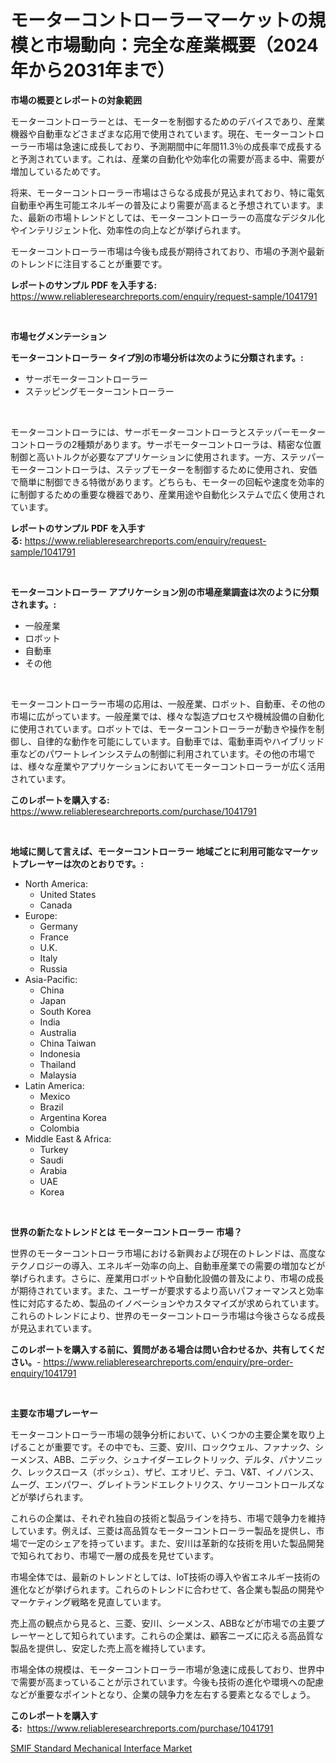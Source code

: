 <p><h1>モーターコントローラーマーケットの規模と市場動向：完全な産業概要（2024年から2031年まで）</h1></p><p><strong>市場の概要とレポートの対象範囲</strong></p>
<p><p>モーターコントローラーとは、モーターを制御するためのデバイスであり、産業機器や自動車などさまざまな応用で使用されています。現在、モーターコントローラー市場は急速に成長しており、予測期間中に年間11.3％の成長率で成長すると予測されています。これは、産業の自動化や効率化の需要が高まる中、需要が増加しているためです。</p><p>将来、モーターコントローラー市場はさらなる成長が見込まれており、特に電気自動車や再生可能エネルギーの普及により需要が高まると予想されています。また、最新の市場トレンドとしては、モーターコントローラーの高度なデジタル化やインテリジェント化、効率性の向上などが挙げられます。</p><p>モーターコントローラー市場は今後も成長が期待されており、市場の予測や最新のトレンドに注目することが重要です。</p></p>
<p><strong>レポートのサンプル PDF を入手する:</strong> <a href="https://www.reliableresearchreports.com/enquiry/request-sample/1041791">https://www.reliableresearchreports.com/enquiry/request-sample/1041791</a></p>
<p>&nbsp;</p>
<p><strong>市場セグメンテーション</strong></p>
<p><strong>モーターコントローラー タイプ別の市場分析は次のように分類されます。:</strong></p>
<p><ul><li>サーボモーターコントローラー</li><li>ステッピングモーターコントローラー</li></ul></p>
<p>&nbsp;</p>
<p><p>モーターコントローラには、サーボモーターコントローラとステッパーモーターコントローラの2種類があります。サーボモーターコントローラは、精密な位置制御と高いトルクが必要なアプリケーションに使用されます。一方、ステッパーモーターコントローラは、ステップモーターを制御するために使用され、安価で簡単に制御できる特徴があります。どちらも、モーターの回転や速度を効率的に制御するための重要な機器であり、産業用途や自動化システムで広く使用されています。</p></p>
<p><strong>レポートのサンプル PDF を入手する:</strong>&nbsp;<a href="https://www.reliableresearchreports.com/enquiry/request-sample/1041791">https://www.reliableresearchreports.com/enquiry/request-sample/1041791</a></p>
<p>&nbsp;</p>
<p><strong> モーターコントローラー アプリケーション別の市場産業調査は次のように分類されます。:</strong></p>
<p><ul><li>一般産業</li><li>ロボット</li><li>自動車</li><li>その他</li></ul></p>
<p>&nbsp;</p>
<p><p>モーターコントローラー市場の応用は、一般産業、ロボット、自動車、その他の市場に広がっています。一般産業では、様々な製造プロセスや機械設備の自動化に使用されています。ロボットでは、モーターコントローラーが動きや操作を制御し、自律的な動作を可能にしています。自動車では、電動車両やハイブリッド車などのパワートレインシステムの制御に利用されています。その他の市場では、様々な産業やアプリケーションにおいてモーターコントローラーが広く活用されています。</p></p>
<p><strong>このレポートを購入する:</strong>&nbsp; <a href="https://www.reliableresearchreports.com/purchase/1041791">https://www.reliableresearchreports.com/purchase/1041791</a></p>
<p>&nbsp;</p>
<p><strong>地域に関して言えば、モーターコントローラー 地域ごとに利用可能なマーケットプレーヤーは次のとおりです。:</strong></p>
<p><ul>
    <li>
        North America:
        <ul>
            <li>United States</li>
            <li>Canada</li>
        </ul>
    </li>
    <li>
        Europe:
        <ul>
            <li>Germany</li>
            <li>France</li>
            <li>U.K.</li>
            <li>Italy</li>
            <li>Russia</li>
        </ul>
    </li>
    <li>
        Asia-Pacific:
        <ul>
            <li>China</li>
            <li>Japan</li>
            <li>South Korea</li>
            <li>India</li>
            <li>Australia</li>
            <li>China Taiwan</li>
            <li>Indonesia</li>
            <li>Thailand</li>
            <li>Malaysia</li>
        </ul>
    </li>
    <li>
        Latin America:
        <ul>
            <li>Mexico</li>
            <li>Brazil</li>
            <li>Argentina Korea</li>
            <li>Colombia</li>
        </ul>
    </li>
    <li>
        Middle East & Africa:
        <ul>
            <li>Turkey</li>
            <li>Saudi</li>
            <li>Arabia</li>
            <li>UAE</li>
            <li>Korea</li>
        </ul>
    </li>
    </ul></p>
<p>&nbsp;</p>
<p><strong>世界の新たなトレンドとは モーターコントローラー 市場？</strong></p>
<p><p>世界のモーターコントローラ市場における新興および現在のトレンドは、高度なテクノロジーの導入、エネルギー効率の向上、自動車産業での需要の増加などが挙げられます。さらに、産業用ロボットや自動化設備の普及により、市場の成長が期待されています。また、ユーザーが要求するより高いパフォーマンスと効率性に対応するため、製品のイノベーションやカスタマイズが求められています。これらのトレンドにより、世界のモーターコントローラ市場は今後さらなる成長が見込まれています。</p></p>
<p><strong>このレポートを購入する前に、質問がある場合は問い合わせるか、共有してください。</strong>- <a href="https://www.reliableresearchreports.com/enquiry/pre-order-enquiry/1041791">https://www.reliableresearchreports.com/enquiry/pre-order-enquiry/1041791</a></p>
<p>&nbsp;</p>
<p><strong>主要な市場プレーヤー</strong></p>
<p><p>モーターコントローラー市場の競争分析において、いくつかの主要企業を取り上げることが重要です。その中でも、三菱、安川、ロックウェル、ファナック、シーメンス、ABB、ニデック、シュナイダーエレクトリック、デルタ、パナソニック、レックスロース（ボッシュ）、ザピ、エオリビ、テコ、V&T、イノバンス、ムーグ、エンパワー、グレイトランドエレクトリクス、ケリーコントロールズなどが挙げられます。</p><p>これらの企業は、それぞれ独自の技術と製品ラインを持ち、市場で競争力を維持しています。例えば、三菱は高品質なモーターコントローラー製品を提供し、市場で一定のシェアを持っています。また、安川は革新的な技術を用いた製品開発で知られており、市場で一層の成長を見せています。</p><p>市場全体では、最新のトレンドとしては、IoT技術の導入や省エネルギー技術の進化などが挙げられます。これらのトレンドに合わせて、各企業も製品の開発やマーケティング戦略を見直しています。</p><p>売上高の観点から見ると、三菱、安川、シーメンス、ABBなどが市場での主要プレーヤーとして知られています。これらの企業は、顧客ニーズに応える高品質な製品を提供し、安定した売上高を維持しています。</p><p>市場全体の規模は、モーターコントローラー市場が急速に成長しており、世界中で需要が高まっていることが示されています。今後も技術の進化や環境への配慮などが重要なポイントとなり、企業の競争力を左右する要素となるでしょう。</p></p>
<p><strong>このレポートを購入する:</strong>&nbsp;&nbsp;<a href="https://www.reliableresearchreports.com/purchase/1041791">https://www.reliableresearchreports.com/purchase/1041791</a></p>
<p><p><a href="https://metal-farmhouse-e95.notion.site/SMIF-Standard-Mechanical-Interface-Market-Analysis-Examines-its-Scope-on-Growth-Opportunities-and-F-581934c222884af187135d435a16e33c">SMIF Standard Mechanical Interface Market</a></p></p>